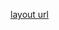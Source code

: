 [layout url](https://www.figma.com/file/RhsKSoWXLAlR5300ZxHtgL/hotel-website-ui-(Community)?node-id=0%3A1)
